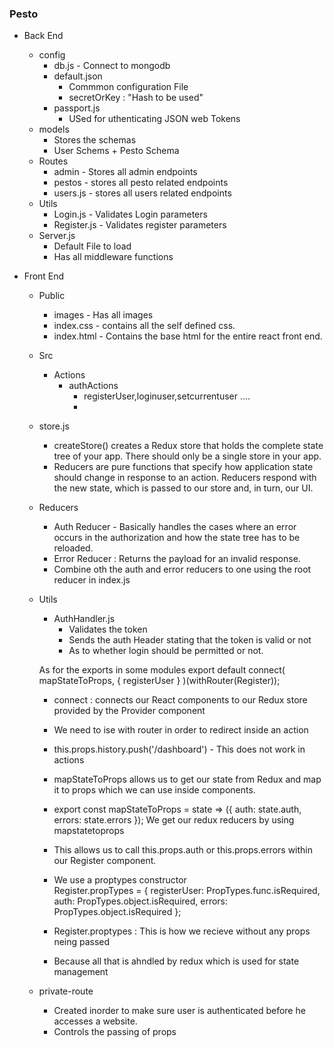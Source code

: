 
### Pesto

+	Back End
	+	config
		+ db.js - Connect to mongodb
		+ default.json
			+ Commmon configuration File
			+ secretOrKey : "Hash to be used"
		+ passport.js
			+ USed for uthenticating JSON web Tokens
	+	models
		+ Stores the schemas
		+ User Schems + Pesto Schema
	+ 	Routes
		+ admin - Stores all admin endpoints
		+ pestos - stores all pesto related endpoints
		+ users.js - stores all users related endpoints
	+ 	Utils
		+ Login.js - Validates Login parameters
		+ Register.js - Validates register parameters
	+ Server.js
		+ Default File to load
		+ Has all middleware functions

+	Front End
	+ 	Public
		+ images - Has all images
		+ index.css - contains all the self defined css.
		+ index.html - Contains the base html for the entire react front end.

	+	Src
		+	Actions
			+ authActions
				+ registerUser,loginuser,setcurrentuser ....
				+ 

	+ store.js
		+	createStore() creates a Redux store that holds the complete state tree of your app. There should only be a single 	  store in your app.
		+	Reducers are pure functions that specify how application state should change in response to an action. Reducers 	respond with the new state, which is passed to our store and, in turn, our UI.

	+ 	Reducers
		+ 	Auth Reducer - Basically handles the cases where an error occurs in the authorization and how the state tree has 	 to be reloaded.
		+	Error Reducer : Returns the payload for an invalid response.
		+ 	Combine oth the auth and error reducers to one using  the root reducer in index.js

	+ 	Utils
		+ 	AuthHandler.js
			+ Validates the token
			+ Sends the auth Header stating that the token is valid or not
			+ As to whether login should be permitted or not.

		As for the exports in some modules
		export default connect(
  		mapStateToProps,
  		{ registerUser }
		)(withRouter(Register));

		+ connect : connects our React components to our Redux store provided by the Provider component
		+ We need to ise with router in order to redirect inside an action 
		+ this.props.history.push('/dashboard') - This does not work in actions
		+ mapStateToProps allows us to get our state from Redux and map it to props which we can use inside components.
		+  export 
			const mapStateToProps = state => ({
  			auth: state.auth,
  			errors: state.errors
			});
			We get our redux reducers by using mapstatetoprops
		+	This allows us to call this.props.auth or this.props.errors within our Register component.
		+	We use a proptypes constructor	
			Register.propTypes = {
  			registerUser: PropTypes.func.isRequired,
  			auth: PropTypes.object.isRequired,
  			errors: PropTypes.object.isRequired
			};

		+ Register.proptypes : This is how we recieve without any props neing passed
		+ Because all that is ahndled by redux which is used for state management

	+	private-route 
		+	Created inorder to make sure user is authenticated before he accesses a website.
		+	Controls the passing of props
		






